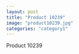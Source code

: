 ```yaml
---
layout: post
title: "Product 10239"
image: "product10239.jpg"
categories: "category1"
---
```

Product 10239
